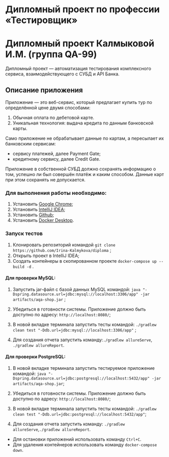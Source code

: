 # Дипломный проект по профессии «Тестировщик»

# Дипломный проект Калмыковой И.М. (группа QA-99)

Дипломный проект — автоматизация тестирования комплексного сервиса, взаимодействующего с СУБД и API Банка.

## Описание приложения

Приложение — это веб-сервис, который предлагает купить тур по определённой цене двумя способами:

1) Обычная оплата по дебетовой карте.
2) Уникальная технология: выдача кредита по данным банковской карты.


Само приложение не обрабатывает данные по картам, а пересылает их банковским сервисам:

- сервису платежей, далее Payment Gate;
- кредитному сервису, далее Credit Gate.

Приложение в собственной СУБД должно сохранять информацию о том, успешно ли был совершён платёж и каким способом. Данные карт при этом сохранять не допускается.

### Для выполнения работы необходимо:

1) Установить [Google Chrome](https://www.google.ru/chrome/);
2) Установить [IntelliJ IDEA](https://www.jetbrains.com/ru-ru/idea/download/?section=windows#section=windows);
3) Установить [Github](https://desktop.github.com/);
4) Установить [Docker Desktop](https://www.docker.com/).

### Запуск тестов

1) Клонировать репозиторий командой `git clone https://github.com/Irina-Kalmykova/diploma` ;
2) Открыть проект в IntelliJ IDEA;
3) Создать контейнеры в скопированном проекте `docker-compose up --build -d` .

#### Для проверки MySQL:

1) Запустить jar-файл с базой данных MySQL командой: `java "-Dspring.datasource.url=jdbc:mysql://localhost:3306/app" -jar artifacts/aqa-shop.jar` ;

2) Убедиться в готовности системы. Приложение должно быть доступно по адресу: `http://localhost:8080/`;

3) В новой вкладке терминала запустить тесты командой: `./gradlew clean test "-Ddb.url=jdbc:mysql://localhost:3306/app"` ;

4)  Для создания отчета запустить команду:`./gradlew allureServe`, `./gradlew allureReport`.

#### Для проверки PostgreSQL:

1)  В новой вкладке терминала запустить тестируемое приложение командой: `java "-Dspring.datasource.url=jdbc:postgresql://localhost:5432/app" -jar artifacts/aqa-shop.jar`;

2)  Убедиться в готовности системы. Приложение должно быть доступно по адресу: `http://localhost:8080/`;

3)  В новой вкладке терминала запустить тесты командой: `./gradlew clean test "-Ddb.url=jdbc:postgresql://localhost:5432/app"`;

4)  Для создания отчета запустить команду: `./gradlew allureServe`,`./gradlew allureReport`.



- Для остановки приложений использовать команду `Ctrl+C`.
- Для удаления контейнеров использовать команду `docker-compose down`.